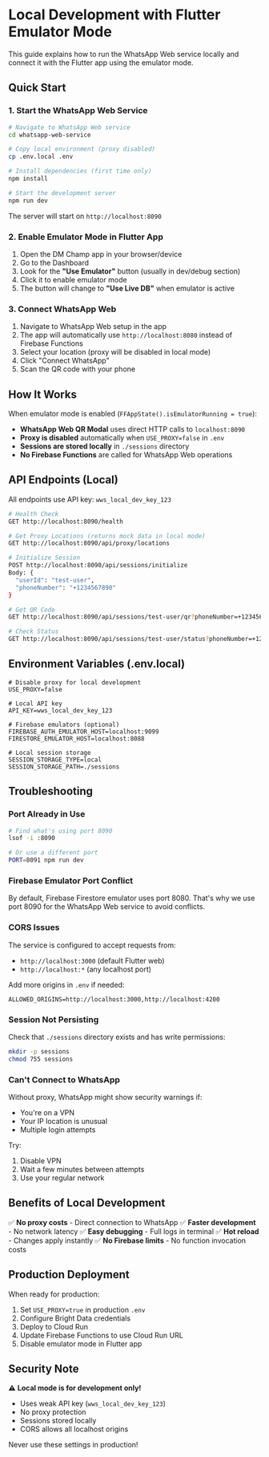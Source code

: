 # Local Development with Flutter Emulator Mode

This guide explains how to run the WhatsApp Web service locally and connect it with the Flutter app using the emulator mode.

## Quick Start

### 1. Start the WhatsApp Web Service

```bash
# Navigate to WhatsApp Web service
cd whatsapp-web-service

# Copy local environment (proxy disabled)
cp .env.local .env

# Install dependencies (first time only)
npm install

# Start the development server
npm run dev
```

The server will start on `http://localhost:8090`

### 2. Enable Emulator Mode in Flutter App

1. Open the DM Champ app in your browser/device
2. Go to the Dashboard
3. Look for the **"Use Emulator"** button (usually in dev/debug section)
4. Click it to enable emulator mode
5. The button will change to **"Use Live DB"** when emulator is active

### 3. Connect WhatsApp Web

1. Navigate to WhatsApp Web setup in the app
2. The app will automatically use `http://localhost:8080` instead of Firebase Functions
3. Select your location (proxy will be disabled in local mode)
4. Click "Connect WhatsApp"
5. Scan the QR code with your phone

## How It Works

When emulator mode is enabled (`FFAppState().isEmulatorRunning = true`):

- **WhatsApp Web QR Modal** uses direct HTTP calls to `localhost:8090`
- **Proxy is disabled** automatically when `USE_PROXY=false` in `.env`
- **Sessions are stored locally** in `./sessions` directory
- **No Firebase Functions** are called for WhatsApp Web operations

## API Endpoints (Local)

All endpoints use API key: `wws_local_dev_key_123`

```bash
# Health Check
GET http://localhost:8090/health

# Get Proxy Locations (returns mock data in local mode)
GET http://localhost:8090/api/proxy/locations

# Initialize Session
POST http://localhost:8090/api/sessions/initialize
Body: {
  "userId": "test-user",
  "phoneNumber": "+1234567890"
}

# Get QR Code
GET http://localhost:8090/api/sessions/test-user/qr?phoneNumber=+1234567890

# Check Status
GET http://localhost:8090/api/sessions/test-user/status?phoneNumber=+1234567890
```

## Environment Variables (.env.local)

```env
# Disable proxy for local development
USE_PROXY=false

# Local API key
API_KEY=wws_local_dev_key_123

# Firebase emulators (optional)
FIREBASE_AUTH_EMULATOR_HOST=localhost:9099
FIRESTORE_EMULATOR_HOST=localhost:8088

# Local session storage
SESSION_STORAGE_TYPE=local
SESSION_STORAGE_PATH=./sessions
```

## Troubleshooting

### Port Already in Use
```bash
# Find what's using port 8090
lsof -i :8090

# Or use a different port
PORT=8091 npm run dev
```

### Firebase Emulator Port Conflict
By default, Firebase Firestore emulator uses port 8080. That's why we use port 8090 for the WhatsApp Web service to avoid conflicts.

### CORS Issues
The service is configured to accept requests from:
- `http://localhost:3000` (default Flutter web)
- `http://localhost:*` (any localhost port)

Add more origins in `.env` if needed:
```env
ALLOWED_ORIGINS=http://localhost:3000,http://localhost:4200
```

### Session Not Persisting
Check that `./sessions` directory exists and has write permissions:
```bash
mkdir -p sessions
chmod 755 sessions
```

### Can't Connect to WhatsApp
Without proxy, WhatsApp might show security warnings if:
- You're on a VPN
- Your IP location is unusual
- Multiple login attempts

Try:
1. Disable VPN
2. Wait a few minutes between attempts
3. Use your regular network

## Benefits of Local Development

✅ **No proxy costs** - Direct connection to WhatsApp
✅ **Faster development** - No network latency
✅ **Easy debugging** - Full logs in terminal
✅ **Hot reload** - Changes apply instantly
✅ **No Firebase limits** - No function invocation costs

## Production Deployment

When ready for production:

1. Set `USE_PROXY=true` in production `.env`
2. Configure Bright Data credentials
3. Deploy to Cloud Run
4. Update Firebase Functions to use Cloud Run URL
5. Disable emulator mode in Flutter app

## Security Note

⚠️ **Local mode is for development only!**
- Uses weak API key (`wws_local_dev_key_123`)
- No proxy protection
- Sessions stored locally
- CORS allows all localhost origins

Never use these settings in production!